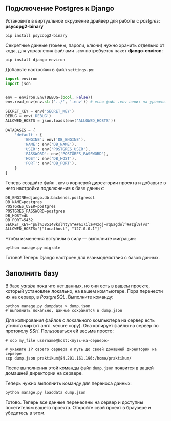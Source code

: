 ## Подключение Postgres к Django

Установите в виртуальное окружение драйвер для работы с *postgres*: **psycopg2-binary**

```shell
pip install psycopg2-binary
```

Секретные данные (токены, пароли, ключи) нужно хранить отдельно от кода, для управления файлами `.env` потребуется пакет **django-environ**:

```shell
pip install django-environ
```

Добавьте настройки в файл `settings.py`:
```python
import environ
import json


env = environ.Env(DEBUG=(bool, False))
env.read_env(env.str('../', '.env')) # если файл .env лежит на уровень выше

SECRET_KEY = env('SECRET_KEY')
DEBUG = env('DEBUG')
ALLOWED_HOSTS = json.loads(env('ALLOWED_HOSTS'))

DATABASES = {
    'default': {
        'ENGINE': env('DB_ENGINE'),
        'NAME': env('DB_NAME'),
        'USER': env('POSTGRES_USER'),
        'PASSWORD': env('POSTGRES_PASSWORD'),
        'HOST': env('DB_HOST'),
        'PORT': env('DB_PORT'),
    }
}
```

Теперь создайте файл `.env` в корневой директории проекта и добавьте в него настройки подключения к базе данных:
```shell
DB_ENGINE=django.db.backends.postgresql
DB_NAME=postgres
POSTGRES_USER=postgres
POSTGRES_PASSWORD=postgres
DB_HOST=db
DB_PORT=5432
SECRET_KEY="p&l%385148kslhtyn^##a1)ilz@4zqj=rq&agdol^##zgl9(vs"
ALLOWED_HOSTS='["localhost", "127.0.0.1"]'
```
Чтобы изменения вступили в силу — выполните миграции:
```shell
python manage.py migrate
```

Готово! Теперь Django настроен для взаимодействия с базой данных.

## Заполнить базу
В базе *yatube* пока что нет данных, но они есть в вашем проекте, который установлен локально, на вашем компьютере.
Пора перенести их на сервер, в *PostgreSQL*. Выполните команду:
```shell
python manage.py dumpdata > dump.json
# выполнить локально, данные сохранятся в dump.json
```

Для копирования файлов с локального компьютера на сервер есть утилита **scp** (от англ. secure copy).
Она копирует файлы на сервер по протоколу *SSH*. Пользоваться ей весьма просто:
```shell
# scp my_file username@host:<путь-на-сервере>

# укажите IP своего сервера и путь до своей домашней директории на сервере
scp dump.json praktikum@84.201.161.196:/home/praktikum/
```

После выполнения этой команды файл `dump.json` появится в вашей домашней директории на сервере.

Теперь нужно выполнить команду для переноса данных:
```shell
python manage.py loaddata dump.json 
```
Готово. Теперь все данные перенесены на сервер и доступны посетителям вашего проекта.
Откройте свой проект в браузере и убедитесь в этом.

